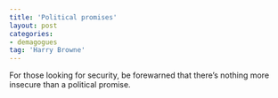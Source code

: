 ```yaml
---
title: 'Political promises'
layout: post
categories:
- demagogues
tag: 'Harry Browne'
---
```


For those looking for security, be forewarned that there’s nothing more insecure than a political promise.